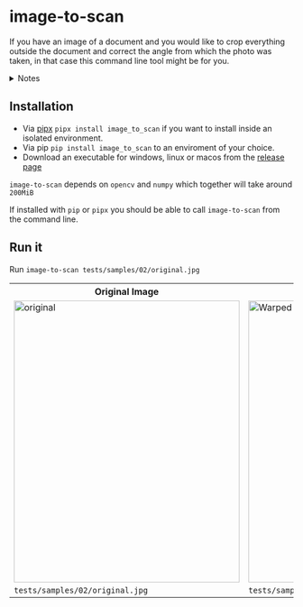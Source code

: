# image-to-scan

If you have an image of a document and you would like to crop
everything outside the document and correct the angle from which the
photo was taken, in that case this command line tool might be for you.


<details>
<summary>Notes</summary>
<pre style="display:block; font-family:monospace; margin: 1em 0; white-space: pre;">
Originally forked from <a href="https://github.com/KMKnation/Four-Point-Invoice-Transform-with-OpenCV">KMKnation/Four-Point-Invoice-Transform-with-OpenCV</a>

This code is inspired from <a href="https://www.pyimagesearch.com/2014/08/25/4-point-opencv-getperspective-transform-example/">4 Point OpenCV getPerspective Transform Example</a>
</pre>
</details>


## Installation ##
- Via [pipx](https://pipxproject.github.io/pipx/) `pipx install image_to_scan` if you want to install inside an isolated environment.
- Via pip `pip install image_to_scan` to an enviroment of your choice.
- Download an executable for windows, linux or macos from the [release page](https://github.com/FrancescElies/image-to-scan/releases)

`image-to-scan` depends on `opencv` and `numpy` which together will take around `200MiB`

If installed with `pip` or `pipx` you should be able to call `image-to-scan` from the command line.

## Run it ##

Run `image-to-scan tests/samples/02/original.jpg`

<Table>
    <tr>
        <th>Original Image</th>
        <th>Output Image</th>
    </tr>
    <tr>
        <td><img src="https://raw.githubusercontent.com/FrancescElies/image-to-scan/master/tests/samples/02/original.jpg" alt="original" width="400" height="500" align="middle"/></td>
        <td><img src="https://raw.githubusercontent.com/FrancescElies/image-to-scan/master/tests/samples/02/original-scanned.jpg" alt="Warped" width="400" height="500" align="middle"/></td>
    </tr>
    <tr>
        <td><code>tests/samples/02/original.jpg</code></td>
        <td><code>tests/samples/02/original-scanned.jpg</code></td>
    </tr>
</Table>
